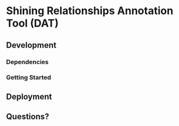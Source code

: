 # Shining Relationships Annotation Tool (DAT)


## Development

### Dependencies

### Getting Started


## Deployment


## Questions?



